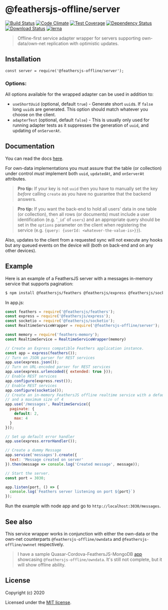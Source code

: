 # @feathersjs-offline/server


[![Build Status](https://travis-ci.org/mhillerstrom/feathersjs-offline-server.png?branch=master)](https://travis-ci.org/mhillerstrom/feathersjs-offline-server)
[![Code Climate](https://codeclimate.com/github/mhillerstrom/feathersjs-offline-server/badges/gpa.svg)](https://codeclimate.com/github/mhillerstrom/feathersjs-offline-server)
[![Test Coverage](https://codeclimate.com/github/mhillerstrom/feathersjs-offline-server/badges/coverage.svg)](https://codeclimate.com/github/mhillerstrom/feathersjs-offline-server/coverage)
[![Dependency Status](https://img.shields.io/david/mhillerstrom/feathersjs-offline-server.svg?style=flat-square)](https://david-dm.org/mhillerstrom/feathersjs-offline-server)
[![Download Status](https://img.shields.io/npm/dm/feathersjs-offline-server.svg?style=flat-square)](https://www.npmjs.com/package/feathersjs-offline-server)
[![lerna](https://img.shields.io/badge/maintained%20with-lerna-cc00ff.svg)](https://lerna.js.org/)



> Offline-first service adapter wrapper for servers supporting own-data/own-net replication with optimistic updates.

## Installation

```
const server = require('@feathersjs-offline/server');
```

### Options:

All options available for the wrapped adapter can be used in addition to:

- `useShortUuid` (optional, default `true`) - Generate short `uuid`s. If `false` long `uuid`s are generated. This option should match whatever you choose on the client.
- `adapterTest` (optional, default `false`) - This is usually only used for running adapter tests as it suppresses the generation of `uuid`, and updating of `onServerAt`.

## Documentation

You can read the docs [here](https://auk.docs.feathersjs.com/guides/offline-first).

For own-data implementations you must assure that the table (or collection) under control *must* implement both `uuid`, `updatedAt`, and `onServerAt` attributes.

> **Pro tip:** If your key is not `uuid` then you have to manually set the key *before* calling `create` as you have no guarantee that the backend answers.

> **Pro tip:** If you want the back-end to hold all users' data in one table (or collection), then all rows (or documents) must include a user identification (e.g. '`_id`' of `users`) and an appropriate query should be set in the `options` parameter on the client when registering the service (e.g. `{query: {userId: <whatever-the-value-is>}}`).

Also, updates to the client from a requested sync will not execute any hooks but any queued events on the device will (both on back-end and on any other devices).

## Example
Here is an example of a FeathersJS server with a messages in-memory service that supports pagination:

```bash
$ npm install @feathersjs/feathers @feathersjs/express @feathersjs/socketio @feathersjs/errors feathers-memory @feathersjs-offline/server
```

In app.js:

```js
const feathers = require('@feathersjs/feathers');
const express = require('@feathersjs/express');
const socketio = require('@feathersjs/socketio');
const RealtimeServiceWrapper = require('@feathersjs-offline/server');

const memory = require('feathers-memory');
const RealtimeService = RealtimeServiceWrapper(memory)

// Create an Express compatible Feathers application instance.
const app = express(feathers());
// Turn on JSON parser for REST services
app.use(express.json());
// Turn on URL-encoded parser for REST services
app.use(express.urlencoded({ extended: true }));
// Enable REST services
app.configure(express.rest());
// Enable REST services
app.configure(socketio());
// Create an in-memory FeathersJS offline realtime service with a default page size of 2 items
// and a maximum size of 4
app.use('/messages', RealtimeService({
  paginate: {
    default: 2,
    max: 4
  }
}));

// Set up default error handler
app.use(express.errorHandler());

// Create a dummy Message
app.service('messages').create({
  text: 'Message created on server'
}).then(message => console.log('Created message', message));

// Start the server.
const port = 3030;

app.listen(port, () => {
  console.log(`Feathers server listening on port ${port}`)
});
```

Run the example with node app and go to `http://localhost:3030/messages`.


## See also
This service wrapper works in conjunction with either the own-data or the own-net counterparts `@feathersjs-offline/owndata` and `@feathersjs-offline/ownnet` respectively.

> I have a sample Quasar-Cordova-FeathersJS-MongoDB [app](https://github.com/mhillerstrom/Quasar-Cordova) showcasing `@feathersjs-offline/owndata`. It's still not complete, but it will show offline ability.

## License

Copyright (c) 2020

Licensed under the [MIT license](LICENSE).

